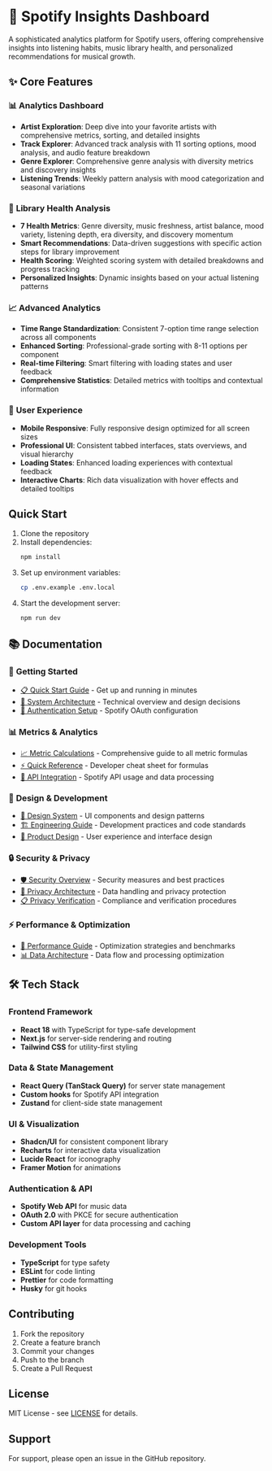 # 🎵 Spotify Insights Dashboard

A sophisticated analytics platform for Spotify users, offering comprehensive insights into listening habits, music library health, and personalized recommendations for musical growth.

## ✨ Core Features

### 📊 **Analytics Dashboard**
- **Artist Exploration**: Deep dive into your favorite artists with comprehensive metrics, sorting, and detailed insights
- **Track Explorer**: Advanced track analysis with 11 sorting options, mood analysis, and audio feature breakdown  
- **Genre Explorer**: Comprehensive genre analysis with diversity metrics and discovery insights
- **Listening Trends**: Weekly pattern analysis with mood categorization and seasonal variations

### 🏥 **Library Health Analysis**
- **7 Health Metrics**: Genre diversity, music freshness, artist balance, mood variety, listening depth, era diversity, and discovery momentum
- **Smart Recommendations**: Data-driven suggestions with specific action steps for library improvement
- **Health Scoring**: Weighted scoring system with detailed breakdowns and progress tracking
- **Personalized Insights**: Dynamic insights based on your actual listening patterns

### 📈 **Advanced Analytics**
- **Time Range Standardization**: Consistent 7-option time range selection across all components
- **Enhanced Sorting**: Professional-grade sorting with 8-11 options per component
- **Real-time Filtering**: Smart filtering with loading states and user feedback
- **Comprehensive Statistics**: Detailed metrics with tooltips and contextual information

### 🎯 **User Experience**
- **Mobile Responsive**: Fully responsive design optimized for all screen sizes
- **Professional UI**: Consistent tabbed interfaces, stats overviews, and visual hierarchy
- **Loading States**: Enhanced loading experiences with contextual feedback
- **Interactive Charts**: Rich data visualization with hover effects and detailed tooltips

## Quick Start

1. Clone the repository
2. Install dependencies:
   ```bash
   npm install
   ```
3. Set up environment variables:
   ```bash
   cp .env.example .env.local
   ```
4. Start the development server:
   ```bash
   npm run dev
   ```

## 📚 Documentation

### 🚀 **Getting Started**
- [📋 Quick Start Guide](#quick-start) - Get up and running in minutes
- [🔧 System Architecture](docs/SYSTEM_ARCHITECTURE.md) - Technical overview and design decisions
- [🔐 Authentication Setup](docs/AUTHENTICATION_IMPROVEMENTS.md) - Spotify OAuth configuration

### 📊 **Metrics & Analytics**
- [📈 Metric Calculations](docs/METRIC_CALCULATIONS.md) - Comprehensive guide to all metric formulas
- [⚡ Quick Reference](docs/METRICS_QUICK_REFERENCE.md) - Developer cheat sheet for formulas
- [🎯 API Integration](docs/API_INTEGRATION.md) - Spotify API usage and data processing

### 🎨 **Design & Development**
- [🎨 Design System](docs/DESIGN_SYSTEM.md) - UI components and design patterns
- [🏗️ Engineering Guide](docs/ENGINEERING.md) - Development practices and code standards
- [📱 Product Design](docs/PRODUCT_DESIGN.md) - User experience and interface design

### 🔒 **Security & Privacy**
- [🛡️ Security Overview](docs/SECURITY.md) - Security measures and best practices
- [🔐 Privacy Architecture](docs/PRIVACY_ARCHITECTURE.md) - Data handling and privacy protection
- [📋 Privacy Verification](docs/PRIVACY_VERIFICATION.md) - Compliance and verification procedures

### ⚡ **Performance & Optimization**
- [🚀 Performance Guide](docs/PERFORMANCE_OPTIMIZATION.md) - Optimization strategies and benchmarks
- [📊 Data Architecture](docs/EXTENDED_DATA_ARCHITECTURE.md) - Data flow and processing optimization

## 🛠️ Tech Stack

### **Frontend Framework**
- **React 18** with TypeScript for type-safe development
- **Next.js** for server-side rendering and routing
- **Tailwind CSS** for utility-first styling

### **Data & State Management**
- **React Query (TanStack Query)** for server state management
- **Custom hooks** for Spotify API integration
- **Zustand** for client-side state management

### **UI & Visualization**
- **Shadcn/UI** for consistent component library
- **Recharts** for interactive data visualization
- **Lucide React** for iconography
- **Framer Motion** for animations

### **Authentication & API**
- **Spotify Web API** for music data
- **OAuth 2.0** with PKCE for secure authentication
- **Custom API layer** for data processing and caching

### **Development Tools**
- **TypeScript** for type safety
- **ESLint** for code linting
- **Prettier** for code formatting
- **Husky** for git hooks

## Contributing

1. Fork the repository
2. Create a feature branch
3. Commit your changes
4. Push to the branch
5. Create a Pull Request

## License

MIT License - see [LICENSE](LICENSE) for details.

## Support

For support, please open an issue in the GitHub repository.
